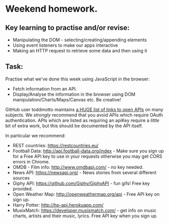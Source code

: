 # Weekend homework.

## Key learning to practise and/or revise:

 - Manipulating the DOM - selecting/creating/appending elements
 - Using event listeners to make our apps interactive
 - Making an HTTP request to retrieve some data and then using it

## Task:

Practise what we've done this week using JavaScript in the browser:

- Fetch information from an API.
- Display/Analyse the information in the browser using DOM manipulation/Charts/Maps/Canvas etc. Be creative!

GitHub user toddmotto maintains [a HUGE list of links to open APIs](https://github.com/toddmotto/public-apis) on many subjects. We _strongly_ recommend that you avoid APIs which require OAuth authentication. APIs which are listed as requiring an apiKey require a _little_ bit of extra work, but this should be documented by the API itself.

In particular we recommend:

  - REST countries: https://restcountries.eu/
  - Football Data: http://api.football-data.org/index - Make sure you sign up for a Free API key to use in your requests otherwise you may get CORS errors in Chrome.
  - OMDB - Film info: http://www.omdbapi.com/ - no key needed.
  - News API: https://newsapi.org/ - News stories from several different sources
  - Giphy API: https://github.com/Giphy/GiphyAPI - fun gifs! Free key provided.
  - Open Weather Map: http://openweathermap.org/api - Free API key on sign up.
  - Harry Potter: http://hp-api.herokuapp.com/
  - MusixMatch: https://developer.musixmatch.com/ - get info on music charts, artists and their music, lyrics. Free API key when you sign up.
